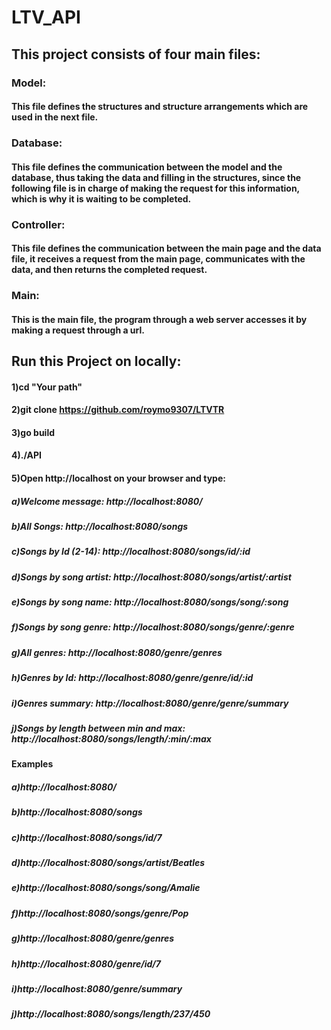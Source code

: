 # LTV_API

## This project consists of four main files: 

### Model: 
#### This file defines the structures and structure arrangements which are used in the next file.

### Database: 
#### This file defines the communication between the model and the database, thus taking the data and filling in the structures, since the following file is in charge of making the request for this information, which is why it is waiting to be completed.

### Controller: 
#### This file defines the communication between the main page and the data file, it receives a request from the main page, communicates with the data, and then returns the completed request.

### Main: 
#### This is the main file, the program through a web server accesses it by making a request through a url.


## Run this Project on locally:

#### 1)cd "Your path"
#### 2)git clone https://github.com/roymo9307/LTVTR
#### 3)go build
#### 4)./API
#### 5)Open http://localhost on your browser and type:
##### a)Welcome message: http://localhost:8080/
##### b)All Songs: http://localhost:8080/songs
##### c)Songs by Id (2-14): http://localhost:8080/songs/id/:id
##### d)Songs by song artist: http://localhost:8080/songs/artist/:artist
##### e)Songs by song name: http://localhost:8080/songs/song/:song
##### f)Songs by song genre: http://localhost:8080/songs/genre/:genre
##### g)All genres: http://localhost:8080/genre/genres
##### h)Genres by Id: http://localhost:8080/genre/genre/id/:id
##### i)Genres summary: http://localhost:8080/genre/genre/summary
##### j)Songs by length between min and max: http://localhost:8080/songs/length/:min/:max
	
#### Examples
##### a)http://localhost:8080/
##### b)http://localhost:8080/songs
##### c)http://localhost:8080/songs/id/7
##### d)http://localhost:8080/songs/artist/Beatles
##### e)http://localhost:8080/songs/song/Amalie
##### f)http://localhost:8080/songs/genre/Pop
##### g)http://localhost:8080/genre/genres
##### h)http://localhost:8080/genre/id/7
##### i)http://localhost:8080/genre/summary
##### j)http://localhost:8080/songs/length/237/450
	
	
